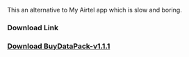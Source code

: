This an alternative to My Airtel app which is slow and boring.

### Download Link

### [Download BuyDataPack-v1.1.1](https://github.com/QuadTriangle/BuyDataPack/releases/download/v1.1.1/BuyDataPack-v1.1.1.apk)
